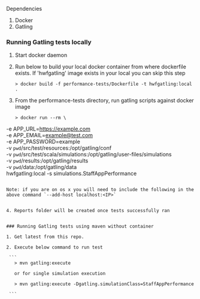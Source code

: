 Dependencies
1. Docker
2. Gatling 


### Running Gatling tests locally

1. Start docker daemon 
2. Run below to build your local docker container from where dockerfile exists.  If 'hwfgatling' image exists in your local you can skip this step

    ```
    > docker build -f performance-tests/Dockerfile -t hwfgatling:local . 

    ```


3. From the performance-tests directory, run gatling scripts against docker image
   ```
   > docker run --rm \
  -e APP_URL=https://example.com \
  -e APP_EMAIL=example@test.com \
  -e APP_PASSWORD=example \
  -v `pwd`/src/test/resources:/opt/gatling/conf \
  -v `pwd`/src/test/scala/simulations:/opt/gatling/user-files/simulations \
  -v `pwd`/results:/opt/gatling/results \
  -v `pwd`/data:/opt/gatling/data \
  hwfgatling:local -s simulations.StaffAppPerformance
   ```

Note: if you are on os x you will need to include the following in the above command `--add-host localhost:<IP>`

    
4. Reports folder will be created once tests successfully ran


### Running Gatling tests using maven without container

1. Get latest from this repo.

2. Execute below command to run test

    ```
      > mvn gatling:execute

      or for single simulation execution

      > mvn gatling:execute -Dgatling.simulationClass=StaffAppPerformance

    ```